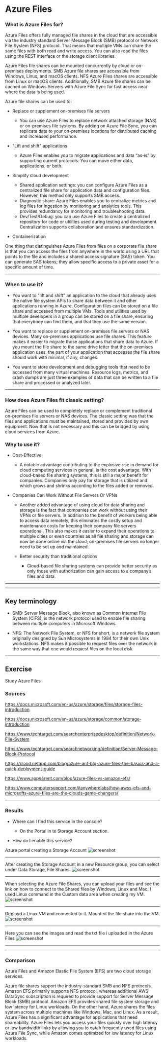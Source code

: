 # Azure Files

### What is Azure Files for?


Azure Files offers fully managed file shares in the cloud that are accessible via the industry standard Server Message Block (SMB) protocol or Network File System (NFS) protocol.
That means that multiple VMs can share the same files with both read and write access. You can also read the files using the REST interface or the storage client libraries.

 Azure Files file shares can be mounted concurrently by cloud or on-premises deployments. SMB Azure file shares are accessible from Windows, Linux, and macOS clients. NFS Azure Files shares are accessible from Linux or macOS clients. Additionally, SMB Azure file shares can be cached on Windows Servers with Azure File Sync for fast access near where the data is being used.

Azure file shares can be used to:

- Replace or supplement on-premises file servers
  - You can use Azure Files to replace network attached storage (NAS) or on-premises file systems. By adding on Azure File Sync, you can replicate data to your on-premises locations for distributed caching and increased performance.

- "Lift and shift" applications
  - Azure Files enables you to migrate applications and data “as-is” by supporting current protocols. You can move either data, applications, or both.

- Simplify cloud development
  - Shared application settings: you can configure Azure Files as a centralized file share for application data and configuration files. However, this method only supports SMB access.
  - Diagnostic share: Azure Files enables you to centralize metrics and log files for ingestion by monitoring and analytics tools. This provides redundancy for monitoring and troubleshooting data.
  - Dev/Test/Debug: you can use Azure Files to create a centralized repository for code or utilities used during testing and development. Centralization supports collaboration and ensures standardization.

- Containerization



One thing that distinguishes Azure Files from files on a corporate file share is that you can access the files from anywhere in the world using a URL that points to the file and includes a shared access signature (SAS) token. You can generate SAS tokens; they allow specific access to a private asset for a specific amount of time.

---

### When to use it?

- You want to "lift and shift" an application to the cloud that already uses the native file system APIs to share data between it and other applications running in Azure. Configuration files can be stored on a file share and accessed from multiple VMs. Tools and utilities used by multiple developers in a group can be stored on a file share, ensuring that everybody can find them, and that they use the same version.

 - You want to replace or supplement on-premises file servers or NAS devices. Many on-premises applications use file shares. This feature makes it easier to migrate those applications that share data to Azure. If you mount the file share to the same drive letter that the on-premises application uses, the part of your application that accesses the file share should work with minimal, if any, changes.

- You want to store development and debugging tools that need to be accessed from many virtual machines. Resource logs, metrics, and crash dumps are just three examples of data that can be written to a file share and processed or analyzed later.

---

### How does Azure Files fit  classic setting?

Azure Files can be used to completely replace or complement traditional on-premises file servers or NAS devices. The classic setting was that the files and applications must be maintained, stored and provided by own equipment. Now that is not necessary and this can be bridged by using cloud services from Azure.


### Why to use it?

- Cost-Effective 
  - A notable advantage contributing to the explosive rise in demand for cloud computing services in general, is the cost advantage. With cloud-based file sharing systems, this is still a major benefit for companies.  Companies only pay for storage that is utilized and which grows and shrinks according to the files added or removed.

- Companies Can Work Without File Servers Or VPNs
  - Another added advantage of using cloud for data sharing and storage is the fact that companies can work without using their VPNs or file servers. In addition to the benefit of workers being able to access data remotely, this eliminates the costly setup and maintenance costs for keeping their company file servers operational. This also makes it easier to expand their operations to multiple cities or even countries as all file sharing and storage can now be done online via the cloud; on-premises file servers no longer need to be set up and maintained.

  - Better security than traditional options
    - Cloud-based file sharing systems can provide better security as only those with authorization can gain access to a company’s files and data.


---
---


## Key terminology

- SMB: Server Message Block, also known as Common Internet File System (CIFS), is the network protocol used to enable file sharing between multiple computers in Microsoft Windows.

- NFS: The Network File System, or NFS for short, is a network file system originally designed by Sun Microsystems in 1984 for their own Unix workstations. NFS makes it possible to request files over the network in the same way that one would request files on the local disk.

---

## Exercise

Study Azure Files

### Sources

https://docs.microsoft.com/en-us/azure/storage/files/storage-files-introduction

https://docs.microsoft.com/en-us/azure/storage/common/storage-introduction

https://www.techtarget.com/searchenterprisedesktop/definition/Network-File-System

https://www.techtarget.com/searchnetworking/definition/Server-Message-Block-Protocol

https://cloud.netapp.com/blog/azure-anf-blg-azure-files-the-basics-and-a-quick-deployment-guide

https://www.apps4rent.com/blog/azure-files-vs-amazon-efs/

https://www.computersupport.com/itanywherelabs/how-awss-efs-and-microsofts-azure-files-are-the-clouds-game-changers/

---

### Results

- Where can I find this service in the console?
  - On the Portal in te Storage Account section.

- How do I enable this service?

Azure portal creating a Storage Account
![screenshot](../00_includes/azureweek2/az00134.png)

---

After creating the Storage Account in a new Resource group, you can select under Data Storage, File Shares.
![screenshot](../00_includes/azureweek2/az0134.png)

---

When selecting the Azure File Shares, you can upload your files and see the link on how to connect to the Shared files by Windows, Linux and Mac.
I used Linux command in the Custom data area when creating my VM.
![screenshot](../00_includes/azureweek2/az0101.png)

---

Deployd a Linux VM and connected to it.
Mounted the file share into the VM.
![screenshot](../00_includes/azureweek2/az0002.png)

---

Here you can see the images and read the txt file i uploaded in the Azure Files
![screenshot](../00_includes/azureweek2/az0001.png)



---
---


### Comparison


Azure Files and Amazon Elastic File System (EFS) are two cloud storage services.

Azure file shares support the industry-standard SMB and NFS protocols. Amazon EFS primarily supports NFS protocol, whereas additional AWS DataSync subscription is required to provide support for Server Message Block (SMB) protocol. Amazon EFS provides shared file system storage and low latency for Linux workloads. On the other hand, Azure shares the files system across multiple machines like Windows, Mac, and Linux. As a result, Azure Files has a significant advantage for applications that need shareability. Azure Files lets you access your files quickly over high latency or low bandwidth links by allowing you to catch frequently used files using Azure File Sync, while Amazon comes optimized for low latency for Linux workloads.


